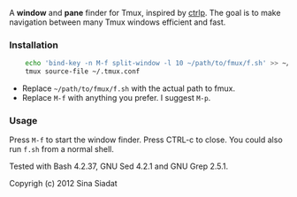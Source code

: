 A __window__ and __pane__ finder for Tmux, inspired by [ctrlp](https://github.com/kien/ctrlp.vim/).  The goal is to make navigation between many Tmux windows efficient and fast.

### Installation
``` bash
    echo 'bind-key -n M-f split-window -l 10 ~/path/to/fmux/f.sh' >> ~/.tmux.conf
    tmux source-file ~/.tmux.conf
```
* Replace `~/path/to/fmux/f.sh` with the actual path to fmux.
* Replace `M-f` with anything you prefer. I suggest `M-p`.

### Usage
Press `M-f` to start the window finder.  Press CTRL-c to close.  You could also run `f.sh` from a normal shell.

Tested with Bash 4.2.37, GNU Sed 4.2.1 and GNU Grep 2.5.1.

Copyrigh (c) 2012 Sina Siadat
